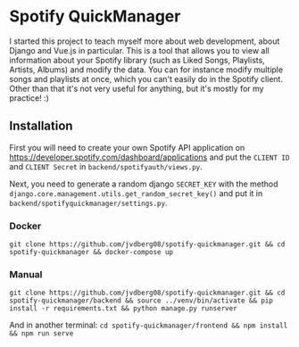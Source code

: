 # Spotify QuickManager
I started this project to teach myself more about web development, about Django and Vue.js in particular.
This is a tool that allows you to view all information about your Spotify library (such as Liked Songs, Playlists, 
Artists, Albums) and modify the data. You can for instance modify multiple songs and playlists at once, which you can't
easily do in the Spotify client. Other than that it's not very useful for anything, but it's mostly for my practice! :)


## Installation

First you will need to create your own Spotify API application on
https://developer.spotify.com/dashboard/applications and put the `CLIENT ID` and `CLIENT Secret` in
`backend/spotifyauth/views.py`.

Next, you need to generate a random django `SECRET_KEY` with the method
`django.core.management.utils.get_random_secret_key()` and put it in `backend/spotifyquickmanager/settings.py`.

### Docker

`git clone https://github.com/jvdberg08/spotify-quickmanager.git
&& cd spotify-quickmanager && docker-compose up`


### Manual

`git clone https://github.com/jvdberg08/spotify-quickmanager.git && cd spotify-quickmanager/backend
&& source ../venv/bin/activate && pip install -r requirements.txt && python manage.py runserver`

And in another terminal: `cd spotify-quickmanager/frontend && npm install && npm run serve`
